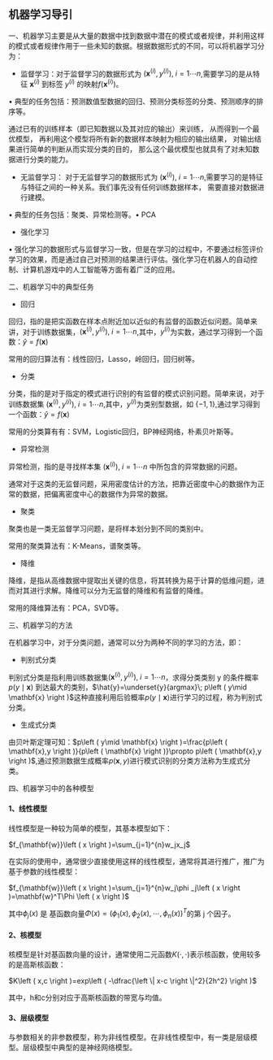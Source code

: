 ## 机器学习导引

一、机器学习主要是从大量的数据中找到数据中潜在的模式或者规律，并利用这样的模式或者规律作用于一些未知的数据。根据数据形式的不同，可以将机器学习分为：

- 监督学习：对于监督学习的数据形式为 $\left ( \mathbf{x}^{\left ( i \right )},y^{\left ( i \right )} \right ),\; i=1\cdots n$,需要学习的是从特征 $\mathbf{x}^{\left ( i \right )}$ 到标签 $y^{\left ( i \right )}$ 的映射$f\left ( \mathbf{x}^{\left ( i \right )} \right )$。

• 典型的任务包括：预测数值型数据的回归、预测分类标签的分类、预测顺序的排序等。

通过已有的训练样本（即已知数据以及其对应的输出）来训练， 从而得到一个最优模型， 再利用这个模型将所有新的数据样本映射为相应的输出结果， 对输出结果进行简单的判断从而实现分类的目的， 那么这个最优模型也就具有了对未知数据进行分类的能力。

- 无监督学习： 对于无监督学习的数据形式为 $\left ( \mathbf{x}^{\left ( i \right )} \right ),\; i=1\cdots n$,需要学习的是特征与特征之间的一种关系。我们事先没有任何训练数据样本， 需要直接对数据进行建模。

• 典型的任务包括：聚类、异常检测等。• PCA

- 强化学习

• 强化学习的数据形式与监督学习一致，但是在学习的过程中，不要通过标签评价学习的效果，而是通过自己对预测的结果进行评估。强化学习在机器人的自动控制、计算机游戏中的人工智能等方面有着广泛的应用。

二、机器学习中的典型任务

- 回归

回归，指的是把实函数在样本点附近加以近似的有监督的函数近似问题。简单来讲，对于训练数据集，$\left ( \mathbf{x}^{\left ( i \right )},y^{\left ( i \right )} \right ),\; i=1\cdots n$,其中，$y^{\left ( i \right )}$为实数，通过学习得到一个函数：$\hat{y}=f\left ( \mathbf{x} \right )$

常用的回归算法有：线性回归，Lasso，岭回归，回归树等。

- 分类

分类，指的是对于指定的模式进行识别的有监督的模式识别问题。简单来说，对于训练数据集 $\left ( \mathbf{x}^{\left ( i \right )},y^{\left ( i \right )} \right ),\; i=1\cdots n$,其中，$y^{\left ( i \right )}$为类别型数据，如 $\left \{ -1,1 \right \}$,通过学习得到一个函数：$\hat{y}=f\left ( \mathbf{x} \right )$

常用的分类算有有：SVM，Logistic回归，BP神经网络，朴素贝叶斯等。

- 异常检测

异常检测，指的是寻找样本集 $\left ( \mathbf{x}^{\left ( i \right )} \right ),\; i=1\cdots n$ 中所包含的异常数据的问题。

通常对于这类的无监督问题，采用密度估计的方法，把靠近密度中心的数据作为正常的数据，把偏离密度中心的数据作为异常的数据。

- 聚类

聚类也是一类无监督学习问题，是将样本划分到不同的类别中。

常用的聚类算法有：K-Means，谱聚类等。

- 降维

降维，是指从高维数据中提取出关键的信息，将其转换为易于计算的低维问题，进而对其进行求解。降维可以分为无监督的降维和有监督的降维。

常用的降维算法有：PCA，SVD等。

三、机器学习的方法

在机器学习中，对于分类问题，通常可以分为两种不同的学习的方法，即：

- 判别式分类

判别式分类是指利用训练数据集$\left ( \mathbf{x}^{\left ( i \right )},y^{\left ( i \right )} \right ),\; i=1\cdots n$，求得分类类别 y 的条件概率$p\left ( y\mid \mathbf{x} \right )$ 到达最大的类别，$\hat{y}=\underset{y}{argmax}\; p\left ( y\mid \mathbf{x} \right )$这种直接利用后验概率$p\left ( y\mid \mathbf{x} \right )$进行学习的过程，称为判别式分类。

- 生成式分类

由贝叶斯定理可知：$p\left ( y\mid \mathbf{x} \right )=\frac{p\left ( \mathbf{x},y \right )}{p\left ( \mathbf{x} \right )}\propto p\left ( \mathbf{x},y \right )$,通过预测数据生成概率$p\left ( \mathbf{x},y \right )$进行模式识别的分类方法称为生成式分类。

四、机器学习中的各种模型

#### 1、线性模型

线性模型是一种较为简单的模型，其基本模型如下：

$f_{\mathbf{w}}\left ( x \right )=\sum_{j=1}^{n}w_jx_j$

在实际的使用中，通常很少直接使用这样的线性模型，通常将其进行推广，推广为基于参数的线性模型：

$f_{\mathbf{w}}\left ( x \right )=\sum_{j=1}^{n}w_j\phi _j\left ( x \right )=\mathbf{w}^T\Phi \left ( x \right )$

其中$\phi _j\left ( x \right )$ 是 基函数向量$\Phi \left ( x \right )=\left ( \phi _1\left ( x \right ),\phi _2\left ( x \right ),\cdots ,\phi _n\left ( x \right ) \right )^T$的第 j 个因子。

#### 2、核模型

核模型是针对基函数向量的设计，通常使用二元函数$K\left ( \cdot ,\cdot  \right )$表示核函数，使用较多的是高斯核函数：

$K\left ( x,c  \right )=exp\left ( -\dfrac{\left \| x-c \right \|^2}{2h^2} \right )$

其中，h和c分别对应于高斯核函数的带宽与均值。

#### 3、层级模型

与参数相关的非参数模型，称为非线性模型。在非线性模型中，有一类是层级模型。层级模型中典型的是神经网络模型。



















